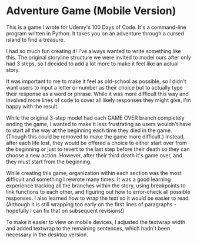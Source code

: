 # Adventure Game (Mobile Version)

This is a game I wrote for Udemy's 100 Days of Code. It's a command-line program written in Python. It takes you on an adventure through a cursed island to find a treasure.

I had so much fun creating it! I've always wanted to write something like this. The original storyline structure we were invited to model ours after only had 3 steps, so I decided to add a lot more to make it feel like an actual story.

It was important to me to make it feel as old-school as possible, so I didn't want users to input a letter or number as their choice but to actually type their response as a word or phrase. While it was more difficult this way and involved more lines of code to cover all likely responses they might give, I'm happy with the result.

While the original 3-step model had each GAME OVER branch completely ending the game, I wanted to make it less frustrating so users wouldn't have to start all the way at the beginning each time they died in the game. (Though this could be removed to make the game more difficult.) Instead, after each life lost, they would be offered a choice to either start over from the beginning or just to revert to the last step before their death so they can choose a new action. However, after their third death it's game over, and they must start from the beginning.

While creating this game, organization within each section was the most difficult and something I rewrote many times. It was a good learning experience tracking all the branches within the story, using breakpoints to link functions to each other, and figuring out how to error-check all possible responses. I also learned how to wrap the text so it would be easier to read. (Although it is still wrapping too early on the first lines of paragraphs - hopefully I can fix that on subsequent revisions!)

To make it easier to view on mobile devices, I adjusted the textwrap width and added textwrap to the remaining sentences, which hadn't been necessary in the desktop version.

